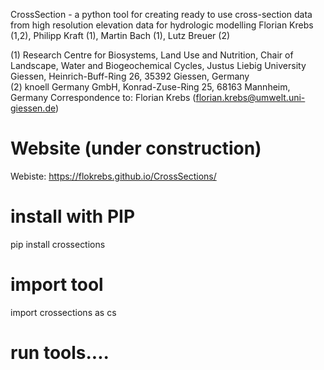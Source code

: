 CrossSection - a python tool for creating ready to use cross-section data from high resolution elevation data for hydrologic modelling 
Florian Krebs (1,2), Philipp Kraft (1), Martin Bach (1),  Lutz Breuer (2)

(1) Research Centre for Biosystems, Land Use and Nutrition, Chair of Landscape, Water and Biogeochemical Cycles, Justus Liebig University Giessen, Heinrich-Buff-Ring 26, 35392 Giessen, Germany <br>
(2) knoell Germany GmbH, Konrad-Zuse-Ring 25, 68163 Mannheim, Germany
Correspondence to: Florian Krebs (florian.krebs@umwelt.uni-giessen.de)

# Website (under construction)
Webiste: https://flokrebs.github.io/CrossSections/

# install with PIP
pip install crossections

# import tool
import crossections as cs

# run tools....
